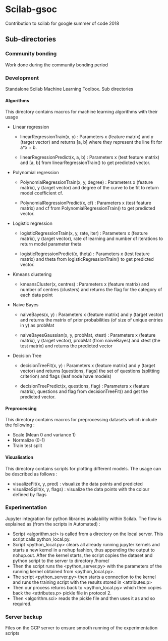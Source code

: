 # Scilab-gsoc

Contribution to scilab for google summer of code 2018

## Sub-directories

### Community bonding

Work done during the community bonding period

### Development

Standalone Scilab Machine Learning Toolbox. Sub directories

#### Algorithms

This directory contains macros for machine learning algorithms with their usage

* Linear regression 

  * linearRegressionTrain(x, y) : Parameters x (feature matrix) and y (target vector) and returns [a, b] where they represent the line fit for a*x + b.

  * linearRegressionPredict(x, a, b) : Parameters x (test feature matrix) and [a, b] from linearRegressionTrain() to get predicted vector.

* Polynomial regression
  * PolynomialRegressionTrain(x, y, degree) : Parameters x (feature matrix), y (target vector) and degree of the curve to be fit to return model coefficient cf.

  * PolynomialRegressionPredict(x, cf) : Parameters x (test feature matrix) and cf from PolynomialRegressionTrain() to get predicted vector.

* Logistic regression
  * logisticRegressionTrain(x, y, rate, iter) : Parameters x (feature matrix), y (target vector), rate of learning and number of iterations to return model parameter theta

  * logisticRegressionPredict(x, theta) : Parameters x (test feature matrix) and theta from logisticRegressionTrain() to get predicted vector.

* Kmeans clustering
  * kmeansCluster(x, centres) : Parameters x (feature matrix) and number of centres (clusters) and returns the flag for the category of each data point

* Naive Bayes
  * naiveBayes(x, y) : Parameters x (feature matrix) and y (target vector) and returns the matrix of prior probabilities (of size of unique entries in y) as probMat

  * naiveBayesGaussian(x, y, probMat, xtest) : Parameters x (feature matrix), y (target vector), probMat (from naiveBayes) and xtest (the test matrix) and returns the predicted vector

* Decision Tree
  * decisionTreeFit(x, y) : Parameters x (feature matrix) and y (target vector) and returns [questions, flags] the set of questions (splitting criterion) and flags (leaf node have models)

  * decisionTreePredict(x, questions, flag) : Parameters x (feature matrix), questions and flag from decisionTreeFit() and get the predicted vector. 

#### Preprocessing

This directory contains macros for preprocessing datasets which include the following :

* Scale (Mean 0 and variance 1) 
* Normalize (0-1)
* Train test split

#### Visualisation

This directory contains scripts for plotting different models. The usage can be described as follows :

* visualizeFit(x, y, pred) : visualize the data points and predicted
* visualizeSplit(x, y, flags) : visualize the data points with the colour defined by flags

### Experimentation

Jupyter integration for python libraries availability within Scilab. The flow is explained as (from the scripts in Automated) :

* Script <algorithm.sci> is called from a directory on the local server. This script calls python_local.py.
* Script <python_local.py> clears all already running jupyter kernels and starts a new kernel in a nohup fashion, thus appending the output to nohup.out. After the kernel starts, the script copies the dataset and python script to the server to directory /home/<username>
* Then the script runs the <python_server.py> with the parameters of the running kernel obtained from <python_local.py>. 
* The script <python_server.py> then starts a connection to the kernel and runs the training script with the results stored in <attributes.p>
* Then our process returns back to <python_local.py> which then copies back the <attributes.p> pickle file in protocol 2. 
* Then <algorithm.sci> reads the pickle file and then uses it as and so required.

### Server backup

Files on the GCP server to ensure smooth running of the experimentation scripts